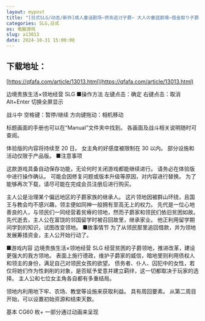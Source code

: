 ```yaml
---
layout: mypost
title: "[日式SLG/动态/新作]成人童话剧场~债务追讨子爵~ 大人の童話劇場~借金取り子爵~ [1G]"
categories: SLG,日式
os: 电脑游戏
slug: a13013
date: 2024-10-31 15:00:08
---
```


## 下载地址：

[https://qfafa.com/article/13013.html](https://qfafa.com/article/13013.html)

边境贵族生活×领地经营 SLG
■操作方法
左键点击：确定
右键点击：取消
Alt+Enter 切换全屏显示

战斗中
空格键：暂停/继续
方向键拖动：相机移动

标题画面的手册也可以在“Manual”文件夹中找到。
各画面及战斗相关说明随时可查阅。

体验版的内容将持续至 20 日。
女主角的好感度被限制在 30 以内。
部分设施和活动仅限于产品版。
■注意事项

这款游戏具备自动保存功能，无论何时关闭游戏都能继续进行。
请务必在体验版中进行操作确认。
可能会因修复问题或版本升级等原因，对内容进行替换。
为了能够再次下载，请尽可能在完成会员注册后进行购买。

主人公是治理某个偏远地区的子爵家族的继承人。
这片领地因被群山环绕，且国王与教会均不感兴趣，领主便如同神一般拥有至高无上的权力。
先代是一位心地善良的人，与领民们一同经营着贫瘠的领地，然而子爵家和领民们依旧贫困如故。
先代逝去，主人公在富饶的邻国留学时被召回故里，继承家业。
他正利用留学期间学到的知识，试图改变领地。
■故事情节
为了从领民那里追回借款，并为领地发展筹措资金，主人公开始行动了。

■游戏内容
边境贵族生活×领地经营 SLG
经营贫困的子爵领地，推进改革，建设更强大的我方领地。
表面上施行德政，维护子爵家的威信，暗地里则利用债权人和领主的身份，满足自己对领民女孩的欲望。
债务者、仆人、囚犯中的女性，若仅将她们作为性剥削的对象，是否赋予爱意并建立羁绊，这一切都取决于玩家的选择。
主人公和七位女主角各自都有多重结局。

领地内利用地下牢、农场、教堂等设施来获取利益。
具有周回要素。
从第二周目开始，可以设置初始资源和结束天数。

基本 CG60 枚+
一部分通过动画来呈现